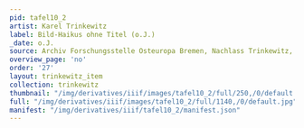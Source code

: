 ```yaml
---
pid: tafel10_2
artist: Karel Trinkewitz
label: Bild-Haikus ohne Titel (o.J.)
_date: o.J.
source: Archiv Forschungsstelle Osteuropa Bremen, Nachlass Trinkewitz, FSO 2–060.
overview_page: 'no'
order: '27'
layout: trinkewitz_item
collection: trinkewitz
thumbnail: "/img/derivatives/iiif/images/tafel10_2/full/250,/0/default.jpg"
full: "/img/derivatives/iiif/images/tafel10_2/full/1140,/0/default.jpg"
manifest: "/img/derivatives/iiif/tafel10_2/manifest.json"
---
```

